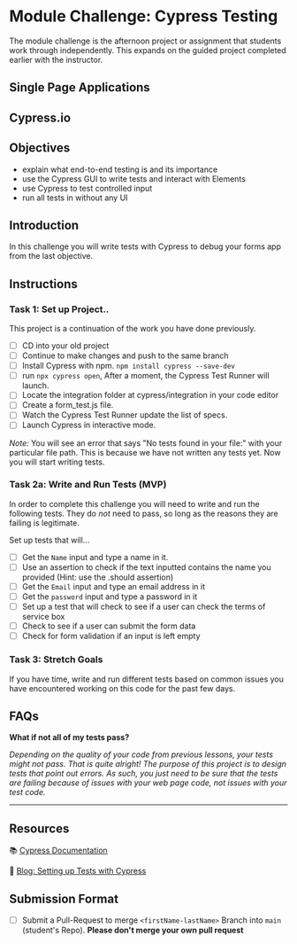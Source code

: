 # Module Challenge: Cypress Testing

The module challenge is the afternoon project or assignment that students work through independently. This expands on the guided project completed earlier with the instructor.

## Single Page Applications

## Cypress.io

## Objectives

- explain what end-to-end testing is and its importance
- use the Cypress GUI to write tests and interact with Elements
- use Cypress to test controlled input
- run all tests in without any UI

## Introduction

In this challenge you will write tests with Cypress to debug your forms app from the last objective.

## Instructions

### Task 1: Set up Project.. 

This project is a continuation of the work you have done previously.

- [ ] CD into your old project
- [ ] Continue to make changes and push to the same branch
- [ ] Install Cypress with npm.
      `npm install cypress --save-dev`
- [ ] run `npx cypress open`, After a moment, the Cypress Test Runner will launch.
- [ ]  Locate the integration folder at cypress/integration in your code editor
- [ ]  Create a form_test.js file.
- [ ]  Watch the Cypress Test Runner update the list of specs.
- [ ] Launch Cypress in interactive mode.
      
*Note:* 
You will see an error that says "No tests found in your file:" with your particular file path. This is because we have not written any tests yet. Now you will start writing tests.

### Task 2a: Write and Run Tests (MVP)

In order to complete this challenge you will need to write and run the following tests. They do *not* need to pass, so long as the reasons they are failing is legitimate.

Set up tests that will...

- [ ]  Get the `Name` input and type a name in it.
- [ ]  Use an assertion to check if the text inputted contains the name you provided (Hint: use the .should assertion)
- [ ]  Get the `Email` input and type an email address in it
- [ ] Get the `password` input and type a password in it
- [ ]  Set up a test that will check to see if a user can check the terms of service box
- [ ] Check to see if a user can submit the form data
- [ ] Check for form validation if an input is left empty

### Task 3: Stretch Goals

If you have time, write and run different tests based on common issues you have encountered working on this code for the past few days.

## FAQs

**What if not all of my tests pass?**

*Depending on the quality of your code from previous lessons, your tests might not pass. That is quite alright! The purpose of this project is to design tests that point out errors. As such, you just need to be sure that the tests are failing because of issues with your web page code, not issues with your test code.*

****

## Resources

📚 [Cypress Documentation](https://www.cypress.io/how-it-works/)

🤔 [Blog: Setting up Tests with Cypress](https://medium.com/better-practices/end-to-end-testing-with-cypress-bfcd59633f1a)

## Submission Format

* [ ] Submit a Pull-Request to merge `<firstName-lastName>` Branch into `main` (student's  Repo). **Please don't merge your own pull request**
